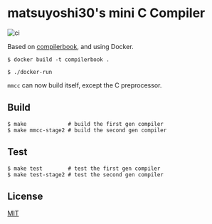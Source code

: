 # matsuyoshi30's mini C Compiler

![ci](https://github.com/matsuyoshi30/mmcc/workflows/ci/badge.svg)

Based on [compilerbook](https://www.sigbus.info/compilerbook), and using Docker.

```
$ docker build -t compilerbook .

$ ./docker-run
```

`mmcc` can now build itself, except the C preprocessor.

## Build

```
$ make             # build the first gen compiler
$ make mmcc-stage2 # build the second gen compiler
```

## Test

```
$ make test        # test the first gen compiler
$ make test-stage2 # test the second gen compiler
```

## License

[MIT](./LICENSE)
